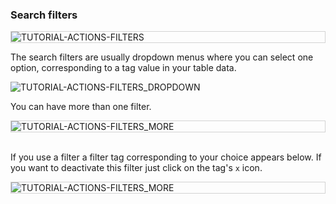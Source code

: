 ### Search filters

<div style="border: thin solid lightgrey;">
  <img
    alt="TUTORIAL-ACTIONS-FILTERS"
    src="https://raw.githubusercontent.com/multi-coop/datami-documentation-content/main/images/tutorial/actions-search_filters-01.png"
    />
</div>

The search filters are usually dropdown menus where you can select one option, corresponding to a tag value in your table data.

<div>
  <img
    alt="TUTORIAL-ACTIONS-FILTERS_DROPDOWN"
    src="https://raw.githubusercontent.com/multi-coop/datami-documentation-content/main/images/tutorial/edition-preview-csv-filters.png"
    />
</div>

You can have more than one filter.

<div style="border: thin solid lightgrey;">
  <img
    alt="TUTORIAL-ACTIONS-FILTERS_MORE"
    src="https://raw.githubusercontent.com/multi-coop/datami-documentation-content/main/images/tutorial/actions-search_filters-02.png"
    />
</div>

<br>

If you use a filter a filter tag corresponding to your choice appears below. If you want to deactivate this filter just click on the tag's `x` icon.

<div style="border: thin solid lightgrey;">
  <img
    alt="TUTORIAL-ACTIONS-FILTERS_MORE"
    src="https://raw.githubusercontent.com/multi-coop/datami-documentation-content/main/images/tutorial/actions-search_filters-03.png"
    />
</div>
